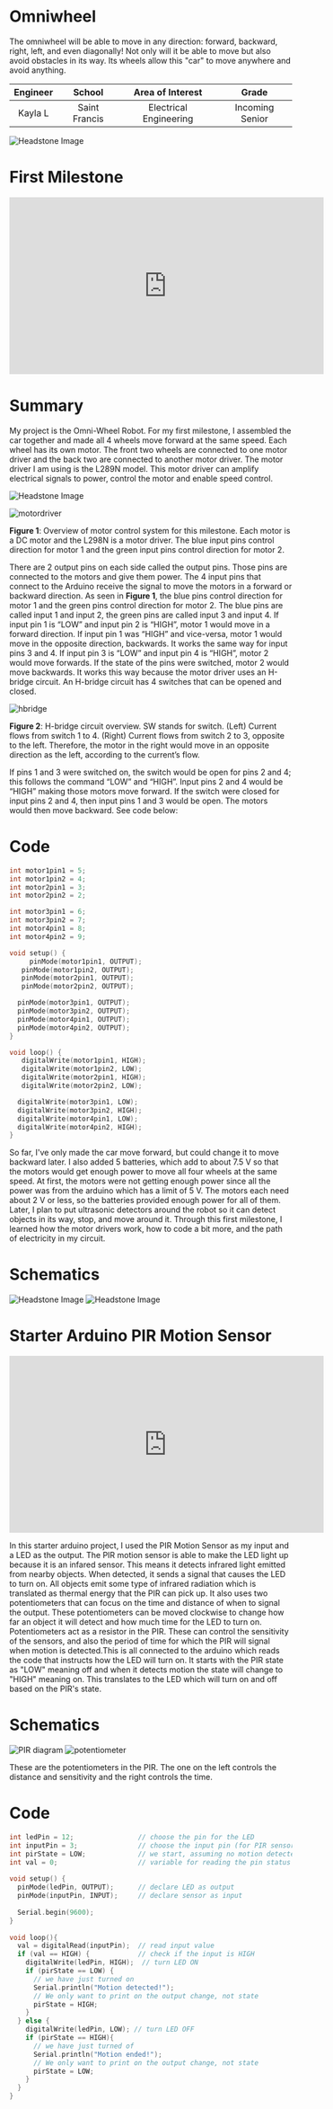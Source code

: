 # Omniwheel
The omniwheel will be able to move in any direction: forward, backward, right, left, and even diagonally! Not only will it be able to move but also avoid obstacles in its way. Its wheels allow this "car" to move anywhere and avoid anything. 

<!---You should comment out all portions of your portfolio that you have not completed yet, as well as any instructions:
```HTML 
<!--- This is an HTML comment in Markdown -->
<!--- Anything between these symbols will not render on the published site 
```-->

| **Engineer** | **School** | **Area of Interest** | **Grade** |
|:--:|:--:|:--:|:--:|
| Kayla L | Saint Francis | Electrical Engineering | Incoming Senior

<!---**Replace the BlueStamp logo below with an image of yourself and your completed project. Follow the guide [here](https://tomcam.github.io/least-github-pages/adding-images-github-pages-site.html) if you need help.**
-->
![Headstone Image](Kayla.L.jpg)
  
<!---# Final Milestone

**Don't forget to replace the text below with the embedding for your milestone video. Go to Youtube, click Share -> Embed, and copy and paste the code to replace what's below.**

<iframe width="560" height="315" src="https://www.youtube.com/embed/F7M7imOVGug" title="YouTube video player" frameborder="0" allow="accelerometer; autoplay; clipboard-write; encrypted-media; gyroscope; picture-in-picture; web-share" allowfullscreen></iframe>

For your final milestone, explain the outcome of your project. Key details to include are:
- What you've accomplished since your previous milestone
- What your biggest challenges and triumphs were at BSE
- A summary of key topics you learned about
- What you hope to learn in the future after everything you've learned at BSE



# Second Milestone

**Don't forget to replace the text below with the embedding for your milestone video. Go to Youtube, click Share -> Embed, and copy and paste the code to replace what's below.**

<iframe width="560" height="315" src="https://www.youtube.com/embed/y3VAmNlER5Y" title="YouTube video player" frameborder="0" allow="accelerometer; autoplay; clipboard-write; encrypted-media; gyroscope; picture-in-picture; web-share" allowfullscreen></iframe>

For your second milestone, explain what you've worked on since your previous milestone. You can highlight:
- Technical details of what you've accomplished and how they contribute to the final goal
- What has been surprising about the project so far
- Previous challenges you faced that you overcame
- What needs to be completed before your final milestone 
-->

# First Milestone

<iframe width="560" height="315" src="https://www.youtube.com/embed/BwnA2dhK-hY?si=z6W67eEtSvusYkwm" title="YouTube video player" frameborder="0" allow="accelerometer; autoplay; clipboard-write; encrypted-media; gyroscope; picture-in-picture; web-share" referrerpolicy="strict-origin-when-cross-origin" allowfullscreen></iframe>

<!---For your first milestone, describe what your project is and how you plan to build it. You can include:
- An explanation about the different components of your project and how they will all integrate together
- Technical progress you've made so far
- Challenges you're facing and solving in your future milestones
- What your plan is to complete your project
-->
# Summary
My project is the Omni-Wheel Robot. For my first milestone, I assembled the car together and made all 4 wheels move forward at the same speed. Each wheel has its own motor. The front two wheels are connected to one motor driver and the back two are connected to another motor driver. The motor driver I am using is the L289N model. This motor driver can amplify electrical signals to power, control the motor and enable speed control.  

![Headstone Image](motordriverlabel.png)

![motordriver](motordriverpins.png)  

**Figure 1**: Overview of motor control system for this milestone. Each motor is a DC motor and the L298N is a motor driver. The blue input pins control direction for motor 1 and the green input pins control direction for motor 2.

There are 2 output pins on each side called the output pins. Those pins are connected to the motors and give them power. The 4 input pins that connect to the Arduino receive the signal to move the motors in a forward or backward direction. As seen in **Figure 1**, the blue pins control direction for motor 1 and the green pins control direction for motor 2. The blue pins are called input 1 and input 2, the green pins are called input 3 and input 4. If input pin 1 is “LOW” and input pin 2 is “HIGH”, motor 1 would move in a forward direction. If input pin 1 was “HIGH” and vice-versa, motor 1 would move in the opposite direction, backwards. It works the same way for input pins 3 and 4. If input pin 3 is “LOW” and input pin 4 is “HIGH”, motor 2 would move forwards. If the state of the pins were switched, motor 2 would move backwards. It works this way because the motor driver uses an H-bridge circuit. An H-bridge circuit has 4 switches that can be opened and closed. 

![hbridge](hbridgemodel.webp)

**Figure 2**: H-bridge circuit overview. SW stands for switch. (Left) Current flows from switch 1 to 4. (Right) Current flows from switch 2 to 3, opposite to the left. Therefore, the motor in the right would move in an opposite direction as the left, according to the current’s flow. 

If pins 1 and 3 were switched on, the switch would be open for pins 2 and 4; this follows the command “LOW” and “HIGH”. Input pins 2 and 4 would be “HIGH” making those motors move forward. If the switch were closed for input pins 2 and 4, then input pins 1 and 3 would be open. The motors would then move backward. See code below:

# Code

```c++
int motor1pin1 = 5;
int motor1pin2 = 4;
int motor2pin1 = 3;
int motor2pin2 = 2;

int motor3pin1 = 6;
int motor3pin2 = 7;
int motor4pin1 = 8;
int motor4pin2 = 9;

void setup() {
     pinMode(motor1pin1, OUTPUT);
   pinMode(motor1pin2, OUTPUT);
   pinMode(motor2pin1, OUTPUT);
   pinMode(motor2pin2, OUTPUT);

  pinMode(motor3pin1, OUTPUT);
  pinMode(motor3pin2, OUTPUT);
  pinMode(motor4pin1, OUTPUT);
  pinMode(motor4pin2, OUTPUT);
}

void loop() {
   digitalWrite(motor1pin1, HIGH);
   digitalWrite(motor1pin2, LOW);
   digitalWrite(motor2pin1, HIGH);
   digitalWrite(motor2pin2, LOW);

  digitalWrite(motor3pin1, LOW);
  digitalWrite(motor3pin2, HIGH);
  digitalWrite(motor4pin1, LOW);
  digitalWrite(motor4pin2, HIGH);
}

```
So far, I've only made the car move forward, but could change it to move backward later. I also added 5 batteries, which add to about 7.5 V so that the motors would get enough power to move all four wheels at the same speed. At first, the motors were not getting enough power since all the power was from the arduino which has a limit of 5 V. The motors each need about 2 V or less, so the batteries provided enough power for all of them. Later, I plan to put ultrasonic detectors around the robot so it can detect objects in its way, stop, and move around it. Through this first milestone, I learned how the motor drivers work, how to code a bit more, and the path of electricity in my circuit.



# Schematics 

![Headstone Image](motordrivers.png)
![Headstone Image](motorsdiagram.png)



<!---# Bill of Materials
Here's where you'll list the parts in your project. To add more rows, just copy and paste the example rows below.
Don't forget to place the link of where to buy each component inside the quotation marks in the corresponding row after href =. Follow the guide [here]([url](https://www.markdownguide.org/extended-syntax/)) to learn how to customize this to your project needs. 

| **Part** | **Note** | **Price** | **Link** |
|:--:|:--:|:--:|:--:|
| Item Name | What the item is used for | $Price | <a href="https://www.amazon.com/Arduino-A000066-ARDUINO-UNO-R3/dp/B008GRTSV6/"> Link </a> |
| Item Name | What the item is used for | $Price | <a href="https://www.amazon.com/Arduino-A000066-ARDUINO-UNO-R3/dp/B008GRTSV6/"> Link </a> |
| Item Name | What the item is used for | $Price | <a href="https://www.amazon.com/Arduino-A000066-ARDUINO-UNO-R3/dp/B008GRTSV6/"> Link </a> |

# Other Resources/Examples
One of the best parts about Github is that you can view how other people set up their own work. Here are some past BSE portfolios that are awesome examples. You can view how they set up their portfolio, and you can view their index.md files to understand how they implemented different portfolio components.
- [Example 1](https://trashytuber.github.io/YimingJiaBlueStamp/)
- [Example 2](https://sviatil0.github.io/Sviatoslav_BSE/)
- [Example 3](https://arneshkumar.github.io/arneshbluestamp/)

To watch the BSE tutorial on how to create a portfolio, click here. 
-->
# Starter Arduino PIR Motion Sensor

<iframe width="560" height="315" src="https://www.youtube.com/embed/gFlQUq_p7wg?si=AjYj2I2Vaek6ZTxY" title="YouTube video player" frameborder="0" allow="accelerometer; autoplay; clipboard-write; encrypted-media; gyroscope; picture-in-picture; web-share" referrerpolicy="strict-origin-when-cross-origin" allowfullscreen></iframe>

In this starter arduino project, I used the PIR Motion Sensor as my input and a LED as the output. The PIR motion sensor is able to make the LED light up because it is an infared sensor. This means it detects infrared light emitted from nearby objects. When detected, it sends a signal that causes the LED to turn on. All objects emit some type of infrared radiation which is translated as thermal energy that the PIR can pick up. It also uses two potentiometers that can focus on the time and distance of when to signal the output. These potentiometers can be moved clockwise to change how far an object it will detect and how much time for the LED to turn on. Potentiometers act as a resistor in the PIR. These can control the sensitivity of the sensors, and also the period of time for which the PIR will signal when motion is detected.This is all connected to the arduino which reads the code that instructs how the LED will turn on. It starts with the PIR state as "LOW" meaning off and when it detects motion the state will change to "HIGH" meaning on. This translates to the LED which will turn on and off based on the PIR's state. 

# Schematics

![PIR diagram](PIRdiagram.png)
![potentiometer](potentiometers.png)

These are the potentiometers in the PIR. The one on the left controls the distance and sensitivity and the right controls the time.

# Code

```c++
int ledPin = 12;                // choose the pin for the LED
int inputPin = 3;               // choose the input pin (for PIR sensor)
int pirState = LOW;             // we start, assuming no motion detected
int val = 0;                    // variable for reading the pin status
 
void setup() {
  pinMode(ledPin, OUTPUT);      // declare LED as output
  pinMode(inputPin, INPUT);     // declare sensor as input
 
  Serial.begin(9600);
}
 
void loop(){
  val = digitalRead(inputPin);  // read input value
  if (val == HIGH) {            // check if the input is HIGH
    digitalWrite(ledPin, HIGH);  // turn LED ON
    if (pirState == LOW) {
      // we have just turned on
      Serial.println("Motion detected!");
      // We only want to print on the output change, not state
      pirState = HIGH;
    }
  } else {
    digitalWrite(ledPin, LOW); // turn LED OFF
    if (pirState == HIGH){
      // we have just turned of
      Serial.println("Motion ended!");
      // We only want to print on the output change, not state
      pirState = LOW;
    }
  }
}

```


